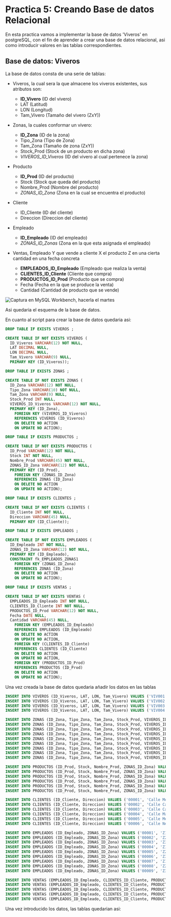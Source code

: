 # Practica 5: Creando Base de datos Relacional

En esta practica vamos a implementar la base de datos 'Viveros' en postgreSQL, con el fin de aprender a crear una base de datos relacional, asi como introducir valores en las tablas correspondientes.

## Base de datos: Viveros

La base de datos consta de una serie de tablas:

* Viveros, la cual sera la que almacene los viveros existentes, sus atributos son:
  * **ID_Vivero** (ID del vivero)
  * LAT (Latitud)
  * LON (Longitud)
  * Tam_Vivero (Tamaño del vivero (ZxY))

* Zonas, la cuales conformar un vivero:
  * **ID_Zona** (ID de la zona)
  * Tipo_Zona (Tipo de Zona)
  * Tam_Zona (Tamaño de zona (ZxY))
  * Stock_Prod (Stock de un producto en dicha zona)
  * *VIVEROS_ID_Viveros* (ID del vivero al cual pertenece la zona)

* Producto
  * **ID_Prod** (ID del producto)
  * Stock (Stock que queda del producto)
  * Nombre_Prod (Nombre del producto)
  * *ZONAS_ID_Zona* (Zona en la cual se encuentra el producto)

* Cliente
  * ID_Cliente (ID del cliente)
  * Direccion (Direccion del cliente)

* Empleado
  * **ID_Empleado** (ID del empleado)
  * *ZONAS_ID_Zonas* (Zona en la que esta asignada el empleado)

* Ventas, Empleado Y que vende a cliente X el producto Z en una cierta cantidad en una fecha concreta
  * **EMPLEADOS_ID_Empleado** (Empleado que realiza la venta)
  * **CLIENTES_ID_Cliente** (Cliente que compra)
  * **PRODUCTOS_ID_Prod** (Producto que se compra)
  * Fecha (Fecha en la que se produce la venta)
  * Cantidad (Cantidad de producto que se vende)


![Captura en MySQL Workbench, hacerla el martes]()

Asi quedaria el esquema de la base de datos.

En cuanto al script para crear la base de datos quedaria asi:

```sql
DROP TABLE IF EXISTS VIVEROS ;

CREATE TABLE IF NOT EXISTS VIVEROS (
  ID_Viveros VARCHAR(12) NOT NULL,
  LAT DECIMAL NULL,
  LON DECIMAL NULL,
  Tam_Vivero VARCHAR(9) NULL,
  PRIMARY KEY (ID_Viveros));

DROP TABLE IF EXISTS ZONAS ;

CREATE TABLE IF NOT EXISTS ZONAS (
  ID_Zona VARCHAR(12) NOT NULL,
  Tipo_Zona VARCHAR(10) NOT NULL,
  Tam_Zona VARCHAR(9) NULL,
  Stock_Prod INT NULL,
  VIVEROS_ID_Viveros VARCHAR(12) NOT NULL,
  PRIMARY KEY (ID_Zona),
    FOREIGN KEY (VIVEROS_ID_Viveros)
    REFERENCES VIVEROS (ID_Viveros)
    ON DELETE NO ACTION
    ON UPDATE NO ACTION);

DROP TABLE IF EXISTS PRODUCTOS ;

CREATE TABLE IF NOT EXISTS PRODUCTOS (
  ID_Prod VARCHAR(12) NOT NULL,
  Stock INT NOT NULL,
  Nombre_Prod VARCHAR(45) NOT NULL,
  ZONAS_ID_Zona VARCHAR(12) NOT NULL,
  PRIMARY KEY (ID_Prod),
    FOREIGN KEY (ZONAS_ID_Zona)
    REFERENCES ZONAS (ID_Zona)
    ON DELETE NO ACTION
    ON UPDATE NO ACTION);

DROP TABLE IF EXISTS CLIENTES ;

CREATE TABLE IF NOT EXISTS CLIENTES (
  ID_Cliente INT NOT NULL,
  Direccion VARCHAR(45) NULL,
  PRIMARY KEY (ID_Cliente));

DROP TABLE IF EXISTS EMPLEADOS ;

CREATE TABLE IF NOT EXISTS EMPLEADOS (
  ID_Empleado INT NOT NULL,
  ZONAS_ID_Zona VARCHAR(12) NOT NULL,
  PRIMARY KEY (ID_Empleado),
  CONSTRAINT fk_EMPLEADOS_ZONAS1
    FOREIGN KEY (ZONAS_ID_Zona)
    REFERENCES ZONAS (ID_Zona)
    ON DELETE NO ACTION
    ON UPDATE NO ACTION);

DROP TABLE IF EXISTS VENTAS ;

CREATE TABLE IF NOT EXISTS VENTAS (
  EMPLEADOS_ID_Empleado INT NOT NULL,
  CLIENTES_ID_Cliente INT NOT NULL,
  PRODUCTOS_ID_Prod VARCHAR(12) NOT NULL,
  Fecha DATE NULL,
  Cantidad VARCHAR(45) NULL,
    FOREIGN KEY (EMPLEADOS_ID_Empleado)
    REFERENCES EMPLEADOS (ID_Empleado)
    ON DELETE NO ACTION
    ON UPDATE NO ACTION,
    FOREIGN KEY (CLIENTES_ID_Cliente)
    REFERENCES CLIENTES (ID_Cliente)
    ON DELETE NO ACTION
    ON UPDATE NO ACTION,
    FOREIGN KEY (PRODUCTOS_ID_Prod)
    REFERENCES PRODUCTOS (ID_Prod)
    ON DELETE NO ACTION
    ON UPDATE NO ACTION);
```

Una vez creada la base de datos quedaria añadir los datos en las tablas

```sql
INSERT INTO VIVEROS (ID_Viveros, LAT, LON, Tam_Vivero) VALUES ('VIV001', 16.7687, -4.67896, '20x50');
INSERT INTO VIVEROS (ID_Viveros, LAT, LON, Tam_Vivero) VALUES ('VIV002', 18.1224, -11.42312, '30x20');
INSERT INTO VIVEROS (ID_Viveros, LAT, LON, Tam_Vivero) VALUES ('VIV003', 21.5324, -9.43124, '15x50');
INSERT INTO VIVEROS (ID_Viveros, LAT, LON, Tam_Vivero) VALUES ('VIV004', 8.2000, -3.42332, '35x40');

INSERT INTO ZONAS (ID_Zona, Tipo_Zona, Tam_Zona, Stock_Prod, VIVEROS_ID_Viveros) VALUES ('Z1-001', 'Almacen', '20x25', 1120, 'VIV001');
INSERT INTO ZONAS (ID_Zona, Tipo_Zona, Tam_Zona, Stock_Prod, VIVEROS_ID_Viveros) VALUES ('Z2-001', 'Exterior', '10x3', NULL, 'VIV001');
INSERT INTO ZONAS (ID_Zona, Tipo_Zona, Tam_Zona, Stock_Prod, VIVEROS_ID_Viveros) VALUES ('Z3-001', 'Caja', '20x25', NULL, 'VIV001');
INSERT INTO ZONAS (ID_Zona, Tipo_Zona, Tam_Zona, Stock_Prod, VIVEROS_ID_Viveros) VALUES ('Z1-002', 'Almacen', '10x20', 3230, 'VIV002');
INSERT INTO ZONAS (ID_Zona, Tipo_Zona, Tam_Zona, Stock_Prod, VIVEROS_ID_Viveros) VALUES ('Z2-002', 'Exterior', '10x3', NULL, 'VIV002');
INSERT INTO ZONAS (ID_Zona, Tipo_Zona, Tam_Zona, Stock_Prod, VIVEROS_ID_Viveros) VALUES ('Z3-002', 'Caja', '10x20', NULL, 'VIV002');
INSERT INTO ZONAS (ID_Zona, Tipo_Zona, Tam_Zona, Stock_Prod, VIVEROS_ID_Viveros) VALUES ('Z1-003', 'Almacen', '10x20', 2500, 'VIV003');
INSERT INTO ZONAS (ID_Zona, Tipo_Zona, Tam_Zona, Stock_Prod, VIVEROS_ID_Viveros) VALUES ('Z2-003', 'Exterior', '10x3', NULL, 'VIV003');
INSERT INTO ZONAS (ID_Zona, Tipo_Zona, Tam_Zona, Stock_Prod, VIVEROS_ID_Viveros) VALUES ('Z3-003', 'Caja', '10x20', NULL, 'VIV003');

INSERT INTO PRODUCTOS (ID_Prod, Stock, Nombre_Prod, ZONAS_ID_Zona) VALUES ('P00001', '320', 'Margaritas', 'Z1-001');
INSERT INTO PRODUCTOS (ID_Prod, Stock, Nombre_Prod, ZONAS_ID_Zona) VALUES ('P00002', '130', 'Rosas Rojas', 'Z1-002');
INSERT INTO PRODUCTOS (ID_Prod, Stock, Nombre_Prod, ZONAS_ID_Zona) VALUES ('P00003', '500', 'Rosas Blancas', 'Z1-003');
INSERT INTO PRODUCTOS (ID_Prod, Stock, Nombre_Prod, ZONAS_ID_Zona) VALUES ('P00004', '650', 'Girasoles', 'Z1-001');
INSERT INTO PRODUCTOS (ID_Prod, Stock, Nombre_Prod, ZONAS_ID_Zona) VALUES ('P00005', '430', 'Camelias', 'Z1-002');
INSERT INTO PRODUCTOS (ID_Prod, Stock, Nombre_Prod, ZONAS_ID_Zona) VALUES ('P00006', '80', 'Tulipanes', 'Z1-003');

INSERT INTO CLIENTES (ID_Cliente, Direccion) VALUES ('00001', 'Calle Meneses 2');
INSERT INTO CLIENTES (ID_Cliente, Direccion) VALUES ('00002', 'Calle Carmen 4');
INSERT INTO CLIENTES (ID_Cliente, Direccion) VALUES ('00003', 'Calle Calderon 9');
INSERT INTO CLIENTES (ID_Cliente, Direccion) VALUES ('00004', 'Calle Manises 23');
INSERT INTO CLIENTES (ID_Cliente, Direccion) VALUES ('00005', 'Calle Mercado 45');
INSERT INTO CLIENTES (ID_Cliente, Direccion) VALUES ('00006', 'Calle Neura 1');

INSERT INTO EMPLEADOS (ID_Empleado, ZONAS_ID_Zona) VALUES ('00001', 'Z1-001');
INSERT INTO EMPLEADOS (ID_Empleado, ZONAS_ID_Zona) VALUES ('00002', 'Z2-001');
INSERT INTO EMPLEADOS (ID_Empleado, ZONAS_ID_Zona) VALUES ('00003', 'Z3-001');
INSERT INTO EMPLEADOS (ID_Empleado, ZONAS_ID_Zona) VALUES ('00004', 'Z1-002');
INSERT INTO EMPLEADOS (ID_Empleado, ZONAS_ID_Zona) VALUES ('00005', 'Z2-002');
INSERT INTO EMPLEADOS (ID_Empleado, ZONAS_ID_Zona) VALUES ('00006', 'Z3-002');
INSERT INTO EMPLEADOS (ID_Empleado, ZONAS_ID_Zona) VALUES ('00007', 'Z1-003');
INSERT INTO EMPLEADOS (ID_Empleado, ZONAS_ID_Zona) VALUES ('00008', 'Z2-003');
INSERT INTO EMPLEADOS (ID_Empleado, ZONAS_ID_Zona) VALUES ('00009', 'Z3-003');

INSERT INTO VENTAS (EMPLEADOS_ID_Empleado, CLIENTES_ID_Cliente, PRODUCTOS_ID_Prod, Fecha, Cantidad) VALUES ('00009', '00001', 'P00001', '01-02-2021', 12);
INSERT INTO VENTAS (EMPLEADOS_ID_Empleado, CLIENTES_ID_Cliente, PRODUCTOS_ID_Prod, Fecha, Cantidad) VALUES ('00002', '00002', 'P00004', '02-02-2021', 1);
INSERT INTO VENTAS (EMPLEADOS_ID_Empleado, CLIENTES_ID_Cliente, PRODUCTOS_ID_Prod, Fecha, Cantidad) VALUES ('00003', '00003', 'P00002', '03-02-2021', 20);
INSERT INTO VENTAS (EMPLEADOS_ID_Empleado, CLIENTES_ID_Cliente, PRODUCTOS_ID_Prod, Fecha, Cantidad) VALUES ('00005', '00004', 'P00003', '04-02-2021', 13);
INSERT INTO VENTAS (EMPLEADOS_ID_Empleado, CLIENTES_ID_Cliente, PRODUCTOS_ID_Prod, Fecha, Cantidad) VALUES ('00006', '00005', 'P00005', '05-02-2021', 5);
```

Una vez introducido los datos, las tablas quedarian asi:

